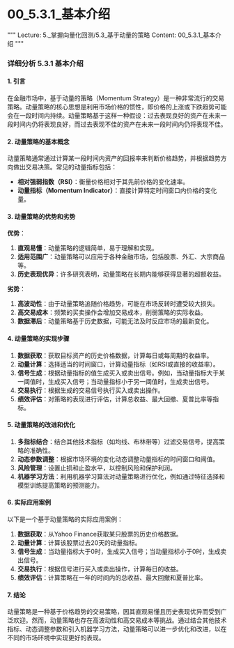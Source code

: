 # 00_5.3.1_基本介绍

"""
Lecture: 5._掌握向量化回测/5.3_基于动量的策略
Content: 00_5.3.1_基本介绍
"""

### 详细分析 5.3.1 基本介绍

#### 1. 引言

在金融市场中，基于动量的策略（Momentum Strategy）是一种非常流行的交易策略。动量策略的核心思想是利用市场价格的惯性，即价格的上涨或下跌趋势可能会在一段时间内持续。动量策略基于这样一种假设：过去表现良好的资产在未来一段时间内仍将表现良好，而过去表现不佳的资产在未来一段时间内仍将表现不佳。

#### 2. 动量策略的基本概念

动量策略通常通过计算某一段时间内资产的回报率来判断价格趋势，并根据趋势方向做出交易决策。常见的动量指标包括：
- **相对强弱指数（RSI）**：衡量价格相对于其先前价格的变化速率。
- **动量指标（Momentum Indicator）**：直接计算特定时间窗口内价格的变化量。

#### 3. 动量策略的优势和劣势

**优势**：
1. **直观易懂**：动量策略的逻辑简单，易于理解和实现。
2. **适用范围广**：动量策略可以应用于各种金融市场，包括股票、外汇、大宗商品等。
3. **历史表现优异**：许多研究表明，动量策略在长期内能够获得显著的超额收益。

**劣势**：
1. **高波动性**：由于动量策略追随价格趋势，可能在市场反转时遭受较大损失。
2. **高交易成本**：频繁的买卖操作会增加交易成本，削弱策略的实际收益。
3. **数据滞后**：动量策略基于历史数据，可能无法及时反应市场的最新变化。

#### 4. 动量策略的实现步骤

1. **数据获取**：获取目标资产的历史价格数据，计算每日或每周期的收益率。
2. **动量计算**：选择适当的时间窗口，计算动量指标（如RSI或直接的收益率）。
3. **信号生成**：根据动量指标的值生成买入或卖出信号。例如，当动量指标大于某一阈值时，生成买入信号；当动量指标小于另一阈值时，生成卖出信号。
4. **交易执行**：根据生成的交易信号执行买入或卖出操作。
5. **绩效评估**：对策略的表现进行评估，计算总收益、最大回撤、夏普比率等指标。

#### 5. 动量策略的改进和优化

1. **多指标结合**：结合其他技术指标（如均线、布林带等）过滤交易信号，提高策略的准确性。
2. **动态参数调整**：根据市场环境的变化动态调整动量指标的时间窗口和阈值。
3. **风险管理**：设置止损和止盈水平，以控制风险和保护利润。
4. **机器学习方法**：利用机器学习算法对动量策略进行优化，例如通过特征选择和模型训练提高策略的预测能力。

#### 6. 实际应用案例

以下是一个基于动量策略的实际应用案例：

1. **数据获取**：从Yahoo Finance获取某只股票的历史价格数据。
2. **动量计算**：计算该股票过去20天的动量指标。
3. **信号生成**：当动量指标大于0时，生成买入信号；当动量指标小于0时，生成卖出信号。
4. **交易执行**：根据信号进行买入或卖出操作，计算每日的收益。
5. **绩效评估**：计算策略在一年的时间内的总收益、最大回撤和夏普比率。

#### 7. 结论

动量策略是一种基于价格趋势的交易策略，因其直观易懂且历史表现优异而受到广泛欢迎。然而，动量策略也存在高波动性和高交易成本等挑战。通过结合其他技术指标、动态调整参数和引入机器学习方法，动量策略可以进一步优化和改进，以在不同的市场环境中实现更好的表现。